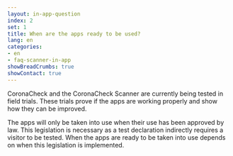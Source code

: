 ```yaml
---
layout: in-app-question
index: 2
set: 1
title: When are the apps ready to be used?  
lang: en
categories:
- en
- faq-scanner-in-app
showBreadCrumbs: true
showContact: true
---
```

CoronaCheck and the CoronaCheck Scanner are currently being tested in field trials. These trials prove if the apps are working properly and show how they can be improved.

The apps will only be taken into use when their use has been approved by law. This legislation is necessary as a test declaration indirectly requires a visitor to be tested. When the apps are ready to be taken into use depends on when this legislation is implemented. 
